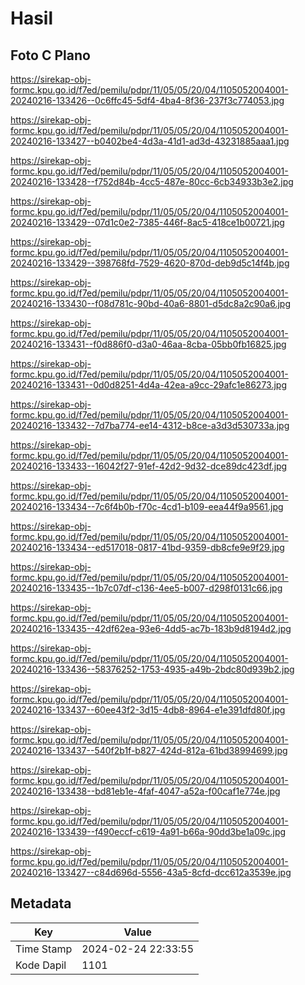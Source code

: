 # Hasil

## Foto C Plano

https://sirekap-obj-formc.kpu.go.id/f7ed/pemilu/pdpr/11/05/05/20/04/1105052004001-20240216-133426--0c6ffc45-5df4-4ba4-8f36-237f3c774053.jpg

https://sirekap-obj-formc.kpu.go.id/f7ed/pemilu/pdpr/11/05/05/20/04/1105052004001-20240216-133427--b0402be4-4d3a-41d1-ad3d-43231885aaa1.jpg

https://sirekap-obj-formc.kpu.go.id/f7ed/pemilu/pdpr/11/05/05/20/04/1105052004001-20240216-133428--f752d84b-4cc5-487e-80cc-6cb34933b3e2.jpg

https://sirekap-obj-formc.kpu.go.id/f7ed/pemilu/pdpr/11/05/05/20/04/1105052004001-20240216-133429--07d1c0e2-7385-446f-8ac5-418ce1b00721.jpg

https://sirekap-obj-formc.kpu.go.id/f7ed/pemilu/pdpr/11/05/05/20/04/1105052004001-20240216-133429--398768fd-7529-4620-870d-deb9d5c14f4b.jpg

https://sirekap-obj-formc.kpu.go.id/f7ed/pemilu/pdpr/11/05/05/20/04/1105052004001-20240216-133430--f08d781c-90bd-40a6-8801-d5dc8a2c90a6.jpg

https://sirekap-obj-formc.kpu.go.id/f7ed/pemilu/pdpr/11/05/05/20/04/1105052004001-20240216-133431--f0d886f0-d3a0-46aa-8cba-05bb0fb16825.jpg

https://sirekap-obj-formc.kpu.go.id/f7ed/pemilu/pdpr/11/05/05/20/04/1105052004001-20240216-133431--0d0d8251-4d4a-42ea-a9cc-29afc1e86273.jpg

https://sirekap-obj-formc.kpu.go.id/f7ed/pemilu/pdpr/11/05/05/20/04/1105052004001-20240216-133432--7d7ba774-ee14-4312-b8ce-a3d3d530733a.jpg

https://sirekap-obj-formc.kpu.go.id/f7ed/pemilu/pdpr/11/05/05/20/04/1105052004001-20240216-133433--16042f27-91ef-42d2-9d32-dce89dc423df.jpg

https://sirekap-obj-formc.kpu.go.id/f7ed/pemilu/pdpr/11/05/05/20/04/1105052004001-20240216-133434--7c6f4b0b-f70c-4cd1-b109-eea44f9a9561.jpg

https://sirekap-obj-formc.kpu.go.id/f7ed/pemilu/pdpr/11/05/05/20/04/1105052004001-20240216-133434--ed517018-0817-41bd-9359-db8cfe9e9f29.jpg

https://sirekap-obj-formc.kpu.go.id/f7ed/pemilu/pdpr/11/05/05/20/04/1105052004001-20240216-133435--1b7c07df-c136-4ee5-b007-d298f0131c66.jpg

https://sirekap-obj-formc.kpu.go.id/f7ed/pemilu/pdpr/11/05/05/20/04/1105052004001-20240216-133435--42df62ea-93e6-4dd5-ac7b-183b9d8194d2.jpg

https://sirekap-obj-formc.kpu.go.id/f7ed/pemilu/pdpr/11/05/05/20/04/1105052004001-20240216-133436--58376252-1753-4935-a49b-2bdc80d939b2.jpg

https://sirekap-obj-formc.kpu.go.id/f7ed/pemilu/pdpr/11/05/05/20/04/1105052004001-20240216-133437--60ee43f2-3d15-4db8-8964-e1e391dfd80f.jpg

https://sirekap-obj-formc.kpu.go.id/f7ed/pemilu/pdpr/11/05/05/20/04/1105052004001-20240216-133437--540f2b1f-b827-424d-812a-61bd38994699.jpg

https://sirekap-obj-formc.kpu.go.id/f7ed/pemilu/pdpr/11/05/05/20/04/1105052004001-20240216-133438--bd81eb1e-4faf-4047-a52a-f00caf1e774e.jpg

https://sirekap-obj-formc.kpu.go.id/f7ed/pemilu/pdpr/11/05/05/20/04/1105052004001-20240216-133439--f490eccf-c619-4a91-b66a-90dd3be1a09c.jpg

https://sirekap-obj-formc.kpu.go.id/f7ed/pemilu/pdpr/11/05/05/20/04/1105052004001-20240216-133427--c84d696d-5556-43a5-8cfd-dcc612a3539e.jpg


## Metadata

| Key        | Value               |
| ---------- | ------------------- |
| Time Stamp | 2024-02-24 22:33:55 |
| Kode Dapil | 1101                |



